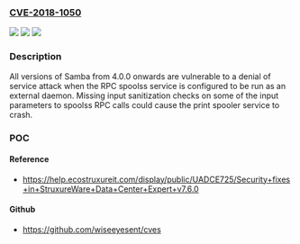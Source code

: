 ### [CVE-2018-1050](https://cve.mitre.org/cgi-bin/cvename.cgi?name=CVE-2018-1050)
![](https://img.shields.io/static/v1?label=Product&message=Samba&color=blue)
![](https://img.shields.io/static/v1?label=Version&message=n%2Fa&color=blue)
![](https://img.shields.io/static/v1?label=Vulnerability&message=CWE-476&color=brighgreen)

### Description

All versions of Samba from 4.0.0 onwards are vulnerable to a denial of service attack when the RPC spoolss service is configured to be run as an external daemon. Missing input sanitization checks on some of the input parameters to spoolss RPC calls could cause the print spooler service to crash.

### POC

#### Reference
- https://help.ecostruxureit.com/display/public/UADCE725/Security+fixes+in+StruxureWare+Data+Center+Expert+v7.6.0

#### Github
- https://github.com/wiseeyesent/cves

